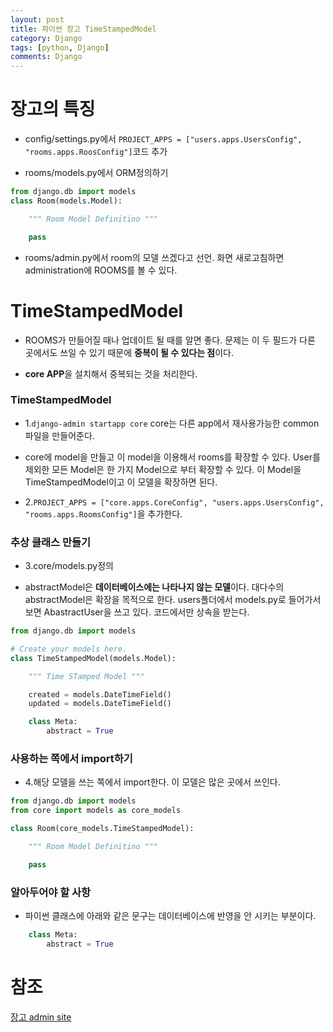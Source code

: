 ```yaml
---
layout: post
title: 파이썬 장고 TimeStampedModel
category: Django
tags: [python, Django]
comments: Django
---
```


# 장고의 특징

- config/settings.py에서 `PROJECT_APPS = ["users.apps.UsersConfig", "rooms.apps.RoosConfig"]`코드 추가

- rooms/models.py에서 ORM정의하기

```python
from django.db import models
class Room(models.Model):

    """ Room Model Definitino """

    pass
```

- rooms/admin.py에서 room의 모델 쓰겠다고 선언. 화면 새로고침하면 administration에 ROOMS를 볼 수 있다.

# TimeStampedModel

- ROOMS가 만들어질 때나 업데이트 될 때를 알면 좋다. 문제는 이 두 필드가 다른 곳에서도 쓰일 수 있기 때문에 **중복이 될 수 있다는 점**이다.

- **core APP**을 설치해서 중복되는 것을 처리한다.

### TimeStampedModel

- 1.`django-admin startapp core` core는 다른 app에서 재사용가능한 common파일을 만들어준다.

- core에 model을 만들고 이 model을 이용해서 rooms를 확장할 수 있다. User를 제외한 모든 Model은 한 가지 Model으로 부터 확장할 수 있다. 이 Model을 TimeStampedModel이고 이 모델을 확장하면 된다.

- 2.`PROJECT_APPS = ["core.apps.CoreConfig", "users.apps.UsersConfig", "rooms.apps.RoomsConfig"]`을 추가한다.

### 추상 클래스 만들기

- 3.core/models.py정의

- abstractModel은 **데이터베이스에는 나타나지 않는 모델**이다. 대다수의 abstractModel은 확장을 목적으로 한다. users폴더에서 models.py로 들어가서 보면 AbastractUser을 쓰고 있다. 코드에서만 상속을 받는다.


```python
from django.db import models

# Create your models here.
class TimeStampedModel(models.Model):

    """ Time STamped Model """

    created = models.DateTimeField()
    updated = models.DateTimeField()

    class Meta:
        abstract = True
```

### 사용하는 쪽에서 import하기

- 4.해당 모델을 쓰는 쪽에서 import한다. 이 모델은 많은 곳에서 쓰인다.
 
```python
from django.db import models
from core import models as core_models

class Room(core_models.TimeStampedModel):

    """ Room Model Definitino """

    pass
```

### 알아두어야 할 사항

- 파이썬 클래스에 아래와 같은 문구는 데이터베이스에 반영을 안 시키는 부분이다.

```python
    class Meta:
        abstract = True
```

# 참조

[장고 admin site](https://docs.djangoproject.com/en/2.0/ref/contrib/admin/)